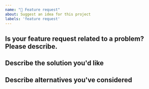 ```yaml
---
name: "🚀 Feature request"
about: Suggest an idea for this project
labels: 'feature request'
---
```


<!-- Please check if a similar feature request exists already -->

## Is your feature request related to a problem? Please describe.
<!-- Please describe the problem you are trying to solve. -->

## Describe the solution you'd like
<!-- Please describe the desired behavior. -->

## Describe alternatives you've considered
<!-- Please describe alternative solutions or features you have considered. -->
<!-- This is not strictly necessary but helps all of us get a different point-of-view -->

